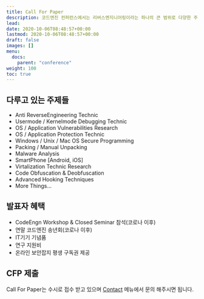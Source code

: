 ```yaml
---
title: Call For Paper
description: 코드엔진 컨퍼런스에서는 리버스엔지니어링이라는 하나의 큰 범위로 다양한 주제를 발표하고 있습니다.
lead: 
date: 2020-10-06T08:48:57+00:00
lastmod: 2020-10-06T08:48:57+00:00
draft: false
images: []
menu:
  docs:
    parent: "conference"
weight: 100
toc: true
---
```


## 다루고 있는 주제들
 - Anti ReverseEngineering Technic
 - Usermode / Kernelmode Debugging Technic
 - OS / Application Vulnerabilities Research
 - OS / Application Protection Technic
 - Windows / Unix / Mac OS Secure Programming
 - Packing / Manual Unpacking
 - Malware Analysis
 - SmartPhone [Android, iOS]
 - Virtalization Technic Research
 - Code Obfuscation & Deobfuscation
 - Advanced Hooking Techniques
 - More Things…



## 발표자 혜택

 - CodeEngn Workshop & Closed Seminar 참석(코로나 이후)
 - 연말 코드엔진 송년회(코로나 이후)
 - IT기기 기념품
 - 연구 지원비
 - 온라인 보안잡지 평생 구독권 제공



## CFP 제출
Call For Paper는 수시로 접수 받고 있으며 <a href="/contact/">Contact</a> 메뉴에서 문의 해주시면 됩니다.

 
